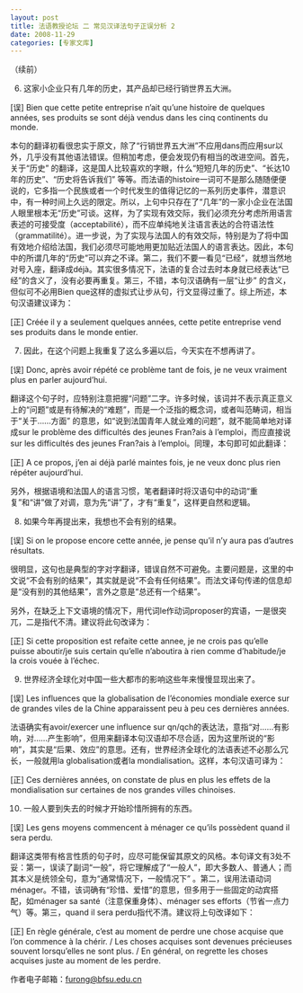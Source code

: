 ```yaml
---
layout: post
title: 法语教授论坛 二 常见汉译法句子正误分析 2
date: 2008-11-29
categories: [专家文库]  
---
```


（续前）

6. 这家小企业只有几年的历史，其产品却已经行销世界五大洲。

[误] Bien que cette petite entreprise n’ait qu’une histoire de quelques années, ses produits se sont déjà vendus dans les cinq continents du monde.

本句的翻译初看很忠实于原文，除了“行销世界五大洲”不应用dans而应用sur以外，几乎没有其他语法错误。但稍加考虑，便会发现仍有相当的改进空间。首先，关于“历史” 的翻译，这是国人比较喜欢的字眼，什么“短短几年的历史”、“长达10年的历史”、“历史将告诉我们” 等等。而法语的histoire一词可不是那么随随便便说的，它多指一个民族或者一个时代发生的值得记忆的一系列历史事件，潜意识中，有一种时间上久远的限定。所以，上句中只存在了“几年”的一家小企业在法国人眼里根本无“历史”可谈。这样，为了实现有效交际，我们必须充分考虑所用语言表述的可接受度（acceptabilité），而不应单纯地关注语言表达的合符语法性（grammatilité）。进一步说，为了实现与法国人的有效交际，特别是为了将中国有效地介绍给法国，我们必须尽可能地用更加贴近法国人的语言表达。因此，本句中的所谓几年的“历史”可以弃之不译。第二，我们不要一看见“已经”，就想当然地对号入座，翻译成déjà。其实很多情况下，法语的复合过去时本身就已经表达“已经”的含义了，没有必要再重复。第三，不错，本句汉语确有一层“让步” 的含义，但似可不必用Bien que这样的虚拟式让步从句，行文显得过重了。综上所述，本句汉语建议译为：

[正] Créée il y a seulement quelques années, cette petite entreprise vend ses produits dans le monde entier.

7. 因此，在这个问题上我重复了这么多遍以后，今天实在不想再讲了。

[误] Donc, après avoir répété ce problème tant de fois, je ne veux vraiment plus en parler aujourd’hui.

翻译这个句子时，应特别注意把握“问题”二字。许多时候，该词并不表示真正意义上的“问题”或是有待解决的“难题”，而是一个泛指的概念词，或者叫范畴词，相当于“关于……方面” 的意思，如“说到法国青年人就业难的问题”，就不能简单地对译成sur le problème des difficultés des jeunes Fran?ais à l’emploi，而应直接说sur les difficultés des jeunes Fran?ais à l’emploi。同理，本句即可如此翻译：

[正] A ce propos, j’en ai déjà parlé maintes fois, je ne veux donc plus rien répéter aujourd’hui.

另外，根据语境和法国人的语言习惯，笔者翻译时将汉语句中的动词“重复”和“讲”做了对调，意为先“讲”了，才有“重复”，这样更自然和逻辑。

8. 如果今年再提出来，我想也不会有别的结果。

[误] Si on le propose encore cette année, je pense qu’il n’y aura pas d’autres résultats.

很明显，这句也是典型的字对字翻译，错误自然不可避免。主要问题是，这里的中文说“不会有别的结果”，其实就是说“不会有任何结果”。而法文译句传递的信息却是“没有别的其他结果”，言外之意是“总还有一个结果”。

另外，在缺乏上下文语境的情况下，用代词le作动词proposer的宾语，一是很突兀，二是指代不清。建议将此句改译为：

[正] Si cette proposition est refaite cette annee, je ne crois pas qu’elle puisse aboutir/je suis certain qu’elle n’aboutira à rien comme d’habitude/je la crois vouée à l’échec.

9. 世界经济全球化对中国一些大都市的影响这些年来慢慢显现出来了。

[误] Les influences que la globalisation de l’économies mondiale exerce sur de grandes viles de la Chine apparaissent peu à peu ces dernières années.

法语确实有avoir/exercer une influence sur qn/qch的表达法，意指“对……有影响，对……产生影响”，但用来翻译本句汉语却不尽合适，因为这里所说的“影响”，其实是“后果、效应”的意思。还有，世界经济全球化的法语表述不必那么冗长，一般就用la globalisation或者la mondialisation。这样，本句汉语可译为：

[正] Ces dernières années, on constate de plus en plus les effets de la mondialisation sur certaines de nos grandes villes chinoises.

10. 一般人要到失去的时候才开始珍惜所拥有的东西。

[误] Les gens moyens commencent à ménager ce qu’ils possèdent quand il sera perdu.

翻译这类带有格言性质的句子时，应尽可能保留其原文的风格。本句译文有3处不妥：第一，误读了副词“一般”，将它理解成了“一般人”，即大多数人、普通人；而其本义是统领全句，意为“通常情况下，一般情况下” 。第二，误用法语动词ménager。不错，该词确有“珍惜、爱惜”的意思，但多用于一些固定的动宾搭配，如ménager sa santé（注意保重身体）、ménager ses efforts（节省一点力气）等。第三，quand il sera perdu指代不清。建议将上句改译如下：

[正] En règle générale, c’est au moment de perdre une chose acquise que l’on commence à la chérir. / Les choses acquises sont devenues précieuses souvent lorsqu’elles ne sont plus. / En général, on regrette les choses acquises juste au moment de les perdre.

作者电子邮箱：furong@bfsu.edu.cn
